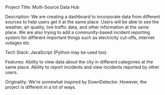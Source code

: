 Project Title: Multi-Source Data Hub

Description: We are creating a dashboard to incorporate data from different sources to help users get it at the same place. Users will be able to see the weather, air quality, live traffic data, and other information at the same place. We are also trying to add a community-based incident reporting system for different important things such as electricity cut-offs, internet outages etc.

Tech Stack: JavaScript (Python may be used too)

Features: 
Ability to view data about the city in different categories at the same place.
Ability to report incidents and view incidents reported by other users.

Originality: We're somewhat inspired by DownDetector. However, the project is different in a lot of ways.
